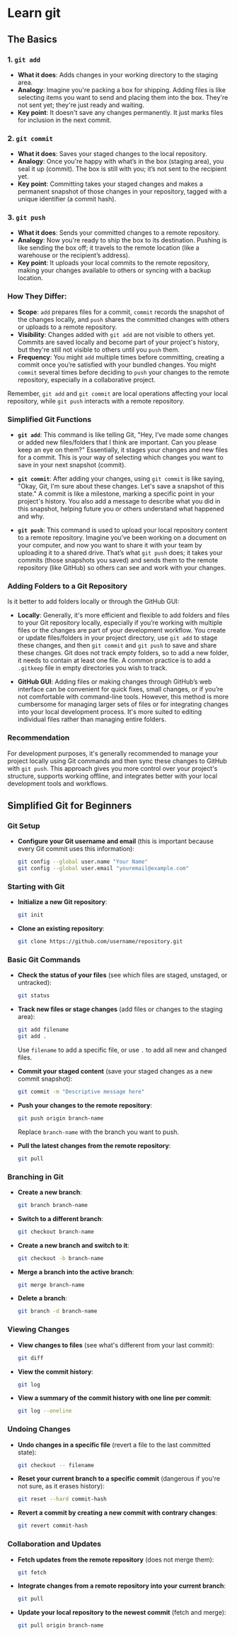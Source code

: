# Learn git
## The Basics
### 1. `git add`

- **What it does**: Adds changes in your working directory to the staging area.
- **Analogy**: Imagine you're packing a box for shipping. Adding files is like selecting items you want to send and placing them into the box. They're not sent yet; they're just ready and waiting.
- **Key point**: It doesn't save any changes permanently. It just marks files for inclusion in the next commit.

### 2. `git commit`

- **What it does**: Saves your staged changes to the local repository.
- **Analogy**: Once you're happy with what’s in the box (staging area), you seal it up (commit). The box is still with you; it’s not sent to the recipient yet.
- **Key point**: Committing takes your staged changes and makes a permanent snapshot of those changes in your repository, tagged with a unique identifier (a commit hash).

### 3. `git push`

- **What it does**: Sends your committed changes to a remote repository.
- **Analogy**: Now you're ready to ship the box to its destination. Pushing is like sending the box off; it travels to the remote location (like a warehouse or the recipient’s address).
- **Key point**: It uploads your local commits to the remote repository, making your changes available to others or syncing with a backup location.

### How They Differ:

- **Scope**: `add` prepares files for a commit, `commit` records the snapshot of the changes locally, and `push` shares the committed changes with others or uploads to a remote repository.
- **Visibility**: Changes added with `git add` are not visible to others yet. Commits are saved locally and become part of your project's history, but they're still not visible to others until you `push` them.
- **Frequency**: You might `add` multiple times before committing, creating a commit once you’re satisfied with your bundled changes. You might `commit` several times before deciding to `push` your changes to the remote repository, especially in a collaborative project.

Remember, `git add` and `git commit` are local operations affecting your local repository, while `git push` interacts with a remote repository.

### Simplified Git Functions

- **`git add`**: This command is like telling Git, "Hey, I’ve made some changes or added new files/folders that I think are important. Can you please keep an eye on them?" Essentially, it stages your changes and new files for a commit. This is your way of selecting which changes you want to save in your next snapshot (commit).

- **`git commit`**: After adding your changes, using `git commit` is like saying, "Okay, Git, I'm sure about these changes. Let's save a snapshot of this state." A commit is like a milestone, marking a specific point in your project's history. You also add a message to describe what you did in this snapshot, helping future you or others understand what happened and why.

- **`git push`**: This command is used to upload your local repository content to a remote repository. Imagine you’ve been working on a document on your computer, and now you want to share it with your team by uploading it to a shared drive. That’s what `git push` does; it takes your commits (those snapshots you saved) and sends them to the remote repository (like GitHub) so others can see and work with your changes.

### Adding Folders to a Git Repository

Is it better to add folders locally or through the GitHub GUI:

- **Locally**: Generally, it's more efficient and flexible to add folders and files to your Git repository locally, especially if you’re working with multiple files or the changes are part of your development workflow. You create or update files/folders in your project directory, use `git add` to stage these changes, and then `git commit` and `git push` to save and share these changes. Git does not track empty folders, so to add a new folder, it needs to contain at least one file. A common practice is to add a `.gitkeep` file in empty directories you wish to track.

- **GitHub GUI**: Adding files or making changes through GitHub’s web interface can be convenient for quick fixes, small changes, or if you’re not comfortable with command-line tools. However, this method is more cumbersome for managing larger sets of files or for integrating changes into your local development process. It's more suited to editing individual files rather than managing entire folders.

### Recommendation

For development purposes, it's generally recommended to manage your project locally using Git commands and then sync these changes to GitHub with `git push`. This approach gives you more control over your project's structure, supports working offline, and integrates better with your local development tools and workflows.


## Simplified Git for Beginners

### Git Setup

- **Configure your Git username and email** (this is important because every Git commit uses this information):
  ```bash
  git config --global user.name "Your Name"
  git config --global user.email "youremail@example.com"
  ```

### Starting with Git

- **Initialize a new Git repository**:
  ```bash
  git init
  ```
  
- **Clone an existing repository**:
  ```bash
  git clone https://github.com/username/repository.git
  ```

### Basic Git Commands

- **Check the status of your files** (see which files are staged, unstaged, or untracked):
  ```bash
  git status
  ```

- **Track new files or stage changes** (add files or changes to the staging area):
  ```bash
  git add filename
  git add .
  ```
  Use `filename` to add a specific file, or use `.` to add all new and changed files.

- **Commit your staged content** (save your staged changes as a new commit snapshot):
  ```bash
  git commit -m "Descriptive message here"
  ```

- **Push your changes to the remote repository**:
  ```bash
  git push origin branch-name
  ```
  Replace `branch-name` with the branch you want to push.

- **Pull the latest changes from the remote repository**:
  ```bash
  git pull
  ```

### Branching in Git

- **Create a new branch**:
  ```bash
  git branch branch-name
  ```

- **Switch to a different branch**:
  ```bash
  git checkout branch-name
  ```

- **Create a new branch and switch to it**:
  ```bash
  git checkout -b branch-name
  ```

- **Merge a branch into the active branch**:
  ```bash
  git merge branch-name
  ```

- **Delete a branch**:
  ```bash
  git branch -d branch-name
  ```

### Viewing Changes

- **View changes to files** (see what's different from your last commit):
  ```bash
  git diff
  ```

- **View the commit history**:
  ```bash
  git log
  ```

- **View a summary of the commit history with one line per commit**:
  ```bash
  git log --oneline
  ```

### Undoing Changes

- **Undo changes in a specific file** (revert a file to the last committed state):
  ```bash
  git checkout -- filename
  ```

- **Reset your current branch to a specific commit** (dangerous if you're not sure, as it erases history):
  ```bash
  git reset --hard commit-hash
  ```

- **Revert a commit by creating a new commit with contrary changes**:
  ```bash
  git revert commit-hash
  ```

### Collaboration and Updates

- **Fetch updates from the remote repository** (does not merge them):
  ```bash
  git fetch
  ```

- **Integrate changes from a remote repository into your current branch**:
  ```bash
  git pull
  ```

- **Update your local repository to the newest commit** (fetch and merge):
  ```bash
  git pull origin branch-name
  ```